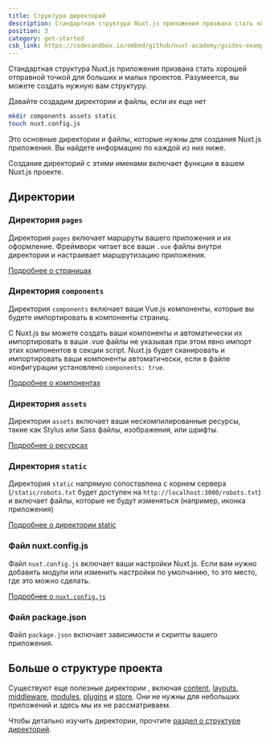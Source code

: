 ```yaml
---
title: Структура директорий
description: Стандартная структура Nuxt.js приложения призвана стать хорошей отправной точкой для больших и малых проектов. Тем не менее, вы можете создать нужную вам структуру директорий.
position: 3
category: get-started
csb_link: https://codesandbox.io/embed/github/nuxt-academy/guides-examples/tree/master/01_get_started/03_directory_structure?fontsize=14&hidenavigation=1&theme=dark
---
```


Стандартная структура Nuxt.js приложения призвана стать хорошей отправной точкой для больших и малых проектов. Разумеется, вы можете создать нужную вам структуру.

Давайте создадим директории и файлы, если их еще нет

```bash
mkdir components assets static
touch nuxt.config.js
```

Это основные директории и файлы, которые нужны для создания Nuxt.js приложения. Вы найдете информацию по каждой из них ниже.

<base-alert type="info">

Создание директорий с этими именами включает функции в вашем Nuxt.js проекте.

</base-alert>

## Директории

### Директория `pages`

Директория `pages` включает маршруты вашего приложения и их оформление. Фреймворк читает все ваши `.vue` файлы внутри директории и настраивает маршрутизацию приложения.

<base-alert type="next">

[Подробнее о страницах](/guides/directory-structure/pages)

</base-alert>

### Директория `components`


Директория `components` включает ваши Vue.js компоненты, которые вы будете импортировать в компоненты страниц.

С Nuxt.js вы можете создать ваши компоненты и автоматически их импортировать в ваши .vue файлы не указывая при этом явно импорт этих компонентов в секции script. Nuxt.js будет сканировать и импортировать ваши компоненты автоматически, если в файле конфигурации установлено `components: true`.

<base-alert type="next">

[Подробнее о компонентах](/guides/directory-structure/components)

</base-alert>

### Директория `assets`

Директория `assets` включает ваши нескомпилированные ресурсы, такие как Stylus или Sass файлы, изображения, или шрифты.

<base-alert type="next">

[Подробнее о ресурсах](/guides/directory-structure/assets)

</base-alert>

### Директория `static`

Директория `static` напрямую сопоставлена с корнем сервера (`/static/robots.txt` будет доступен на `http://localhost:3000/robots.txt`) и включает файлы, которые не будут изменяться (например, иконка приложения)

<base-alert type="next">

[Подробнее о директории static](/guides/directory-structure/static)

</base-alert>

### Файл nuxt.config.js

Файл `nuxt.config.js` включает ваши настройки Nuxt.js. Если вам нужно добавить модули или изменить настройки по умолчанию, то это место, где это можно сделать.

<base-alert type="next">

[Подробнее о `nuxt.config.js`](/guides/directory-structure/nuxt-config)

</base-alert>

### Файл package.json

Файл `package.json` включает зависимости и скрипты вашего приложения.

<app-modal>
  <code-sandbox  :src="csb_link"></code-sandbox>
</app-modal>

## Больше о структуре проекта

Существуют еще полезные директории , включая [content](/guides/directory-structure/content), [layouts](/guides/directory-structure/layouts), [middleware](/guides/directory-structure/middleware), [modules](/guides/directory-structure/modules), [plugins](/guides/directory-structure/plugins) и [store](/guides/directory-structure/store). Они не нужны для небольших приложений и здесь мы их не рассматриваем.

<base-alert type="next">

Чтобы детально изучить директории, прочтите [раздел о структуре директорий](/guides/directory-structure/nuxt).

</base-alert>
